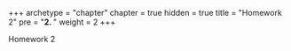 +++
archetype = "chapter"
chapter = true
hidden = true
title = "Homework 2"
pre = "<b>2. </b>"
weight = 2
+++

Homework 2